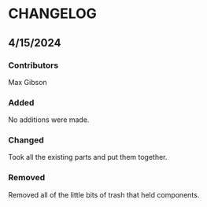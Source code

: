 # CHANGELOG

## 4/15/2024
### Contributors
Max Gibson

### Added
No additions were made.

### Changed
Took all the existing parts and put them together.

### Removed
Removed all of the little bits of trash that held components.
